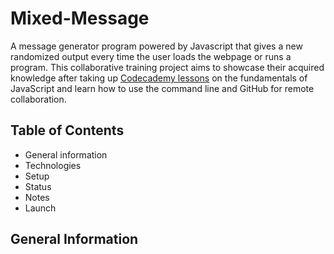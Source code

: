 # Mixed-Message

A message generator program powered by Javascript that gives a new randomized output every time the user loads the webpage or runs a program. This collaborative training project aims to showcase their acquired knowledge after taking up [Codecademy lessons](https://www.codecademy.com/career-journey/back-end-engineer) on the fundamentals of JavaScript and learn how to use the command line and GitHub for remote collaboration.

## Table of Contents
- General information
- Technologies
- Setup
- Status
- Notes
- Launch

## General Information
  
